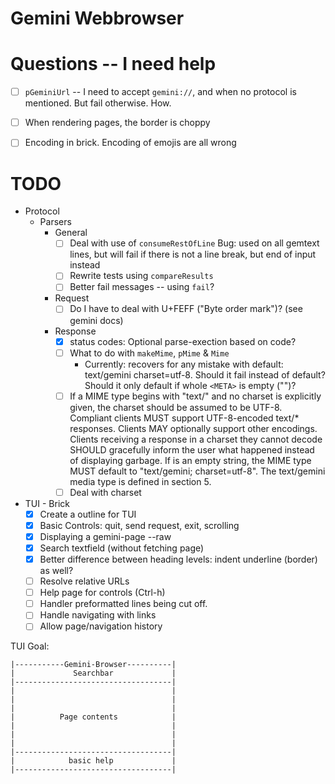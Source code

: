 # Gemini Webbrowser

# Questions -- I need help

- [ ]  `pGeminiUrl` -- I need to accept `gemini://`, and when no protocol is mentioned. But fail otherwise. How.
- [ ]  When rendering pages, the border is choppy
- [ ]  Encoding in brick. Encoding of emojis are all wrong



# TODO
- Protocol
  - Parsers
    - General
      - [ ] Deal with use of `consumeRestOfLine` Bug: used on all gemtext lines, but will fail if there is not a line break, but end of input instead
      - [ ] Rewrite tests using `compareResults`
      - [ ] Better fail messages -- using `fail`?
    - Request
      - [ ] Do I have to deal with U+FEFF ("Byte order mark")? (see gemini docs)
    - Response
      - [x] status codes: Optional parse-exection based on code?
      - [ ] What to do with `makeMime`, `pMime` & `Mime`
        - Currently: recovers for any mistake with default: text/gemini charset=utf-8. Should it fail instead of default? Should it only default if whole `<META>` is empty ("")?
      - [ ] If a MIME type begins with "text/" and no charset is explicitly given, the charset should be assumed to be UTF-8. Compliant clients MUST support UTF-8-encoded text/* responses. Clients MAY optionally support other encodings. Clients receiving a response in a charset they cannot decode SHOULD gracefully inform the user what happened instead of displaying garbage. If <META> is an empty string, the MIME type MUST default to "text/gemini; charset=utf-8". The text/gemini media type is defined in section 5.
      - [ ] Deal with charset
- TUI - Brick
  - [x] Create a outline for TUI
  - [x] Basic Controls: quit, send request, exit, scrolling
  - [x] Displaying a gemini-page --raw
  - [x] Search textfield (without fetching page)
  - [x] Better difference between heading levels: indent underline (border) as well?
  - [ ] Resolve relative URLs
  - [ ] Help page for controls (Ctrl-h)
  - [ ] Handler preformatted lines being cut off.
  - [ ] Handle navigating with links
  - [ ] Allow page/navigation history

TUI Goal:
```
|-----------Gemini-Browser----------|
|             Searchbar             |
|-----------------------------------|
|                                   |
|                                   |
|                                   |
|          Page contents            |
|                                   |
|                                   |
|                                   |
|-----------------------------------|
|            basic help             |
|-----------------------------------|
```
